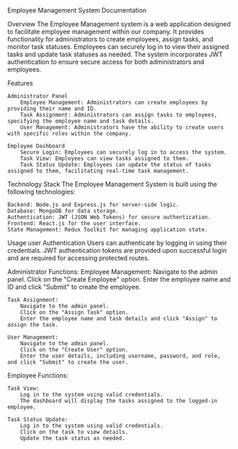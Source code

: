 Employee Management System Documentation

Overview
The Employee Management system is a web application designed to facilitate employee management within our company. It provides functionality for administrators to create employees, assign tasks, and monitor task statuses. Employees can securely log in to view their assigned tasks and update task statuses as needed. The system incorporates JWT authentication to ensure secure access for both administrators and employees.

Features

    Administrator Panel
        Employee Management: Administrators can create employees by providing their name and ID.
        Task Assignment: Administrators can assign tasks to employees, specifying the employee name and task details.
        User Management: Administrators have the ability to create users with specific roles within the company.

    Employee Dashboard
        Secure Login: Employees can securely log in to access the system.
        Task View: Employees can view tasks assigned to them.
        Task Status Update: Employees can update the status of tasks assigned to them, facilitating real-time task management.

Technology Stack
    The Employee Management System is built using the following technologies:

    Backend: Node.js and Express.js for server-side logic.
    Database: MongoDB for data storage.
    Authentication: JWT (JSON Web Tokens) for secure authentication.
    Frontend: React.js for the user interface.
    State Management: Redux Toolkit for managing application state.

Usage
    user Authentication
        Users can authenticate by logging in using their credentials.
        JWT authentication tokens are provided upon successful login and are required for accessing protected routes.

Administrator Functions:
    Employee Management:
        Navigate to the admin panel.
        Click on the "Create Employee" option.
        Enter the employee name and ID and click "Submit" to create the employee.

    Task Assignment:
        Navigate to the admin panel.
        Click on the "Assign Task" option.
        Enter the employee name and task details and click "Assign" to assign the task.

    User Management:
        Navigate to the admin panel.
        Click on the "Create User" option.
        Enter the user details, including username, password, and role, and click "Submit" to create the user.


Employee Functions:

    Task View:
        Log in to the system using valid credentials.
        The dashboard will display the tasks assigned to the logged-in employee.

    Task Status Update:
        Log in to the system using valid credentials.
        Click on the task to view details.
        Update the task status as needed.
